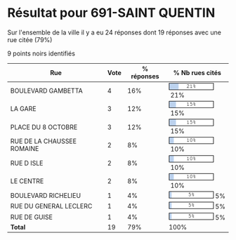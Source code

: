 # Résultat pour 691-SAINT QUENTIN

Sur l'ensemble de la ville il y a eu 24 réponses dont 19 réponses avec une rue citée (79%)

9 points noirs identifiés

| Rue | Vote | % réponses | % Nb rues cités|
|-----|------|------------|----------------|
| BOULEVARD GAMBETTA | 4 | 16% | <img src="../../img/bar_21.gif" />&nbsp;21%|
| LA GARE | 3 | 12% | <img src="../../img/bar_15.gif" />&nbsp;15%|
| PLACE DU 8 OCTOBRE | 3 | 12% | <img src="../../img/bar_15.gif" />&nbsp;15%|
| RUE DE LA CHAUSSEE ROMAINE | 2 | 8% | <img src="../../img/bar_10.gif" />&nbsp;10%|
| RUE D ISLE | 2 | 8% | <img src="../../img/bar_10.gif" />&nbsp;10%|
| LE CENTRE | 2 | 8% | <img src="../../img/bar_10.gif" />&nbsp;10%|
| BOULEVARD RICHELIEU | 1 | 4% | <img src="../../img/bar_5.gif" />&nbsp;5%|
| RUE DU GENERAL LECLERC | 1 | 4% | <img src="../../img/bar_5.gif" />&nbsp;5%|
| RUE DE GUISE | 1 | 4% | <img src="../../img/bar_5.gif" />&nbsp;5%|
| **Total** | 19 | 79% | 100%|
